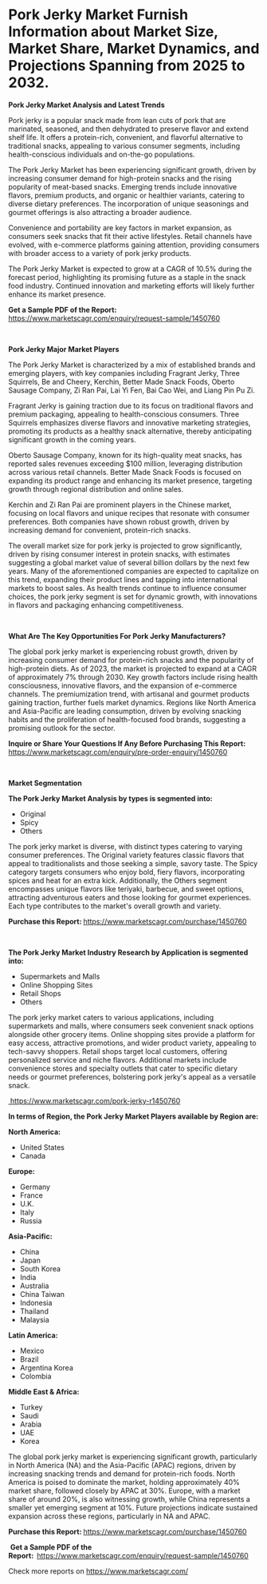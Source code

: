 <p><h1>Pork Jerky Market Furnish Information about Market Size, Market Share, Market Dynamics, and Projections Spanning from 2025 to 2032.</h1></p><p><strong>Pork Jerky Market Analysis and Latest Trends</strong></p>
<p><p>Pork jerky is a popular snack made from lean cuts of pork that are marinated, seasoned, and then dehydrated to preserve flavor and extend shelf life. It offers a protein-rich, convenient, and flavorful alternative to traditional snacks, appealing to various consumer segments, including health-conscious individuals and on-the-go populations. </p><p>The Pork Jerky Market has been experiencing significant growth, driven by increasing consumer demand for high-protein snacks and the rising popularity of meat-based snacks. Emerging trends include innovative flavors, premium products, and organic or healthier variants, catering to diverse dietary preferences. The incorporation of unique seasonings and gourmet offerings is also attracting a broader audience.</p><p>Convenience and portability are key factors in market expansion, as consumers seek snacks that fit their active lifestyles. Retail channels have evolved, with e-commerce platforms gaining attention, providing consumers with broader access to a variety of pork jerky products. </p><p>The Pork Jerky Market is expected to grow at a CAGR of 10.5% during the forecast period, highlighting its promising future as a staple in the snack food industry. Continued innovation and marketing efforts will likely further enhance its market presence.</p></p>
<p><strong>Get a Sample PDF of the Report:&nbsp;</strong> <a href="https://www.marketscagr.com/enquiry/request-sample/1450760?utm_campaign=1998&utm_medium=2&utm_source=Github&utm_content=ia&utm_term=14022025&utm_id=pork-jerky">https://www.marketscagr.com/enquiry/request-sample/1450760</a></p>
<p>&nbsp;</p>
<p><strong>Pork Jerky Major Market Players</strong></p>
<p><p>The Pork Jerky Market is characterized by a mix of established brands and emerging players, with key companies including Fragrant Jerky, Three Squirrels, Be and Cheery, Kerchin, Better Made Snack Foods, Oberto Sausage Company, Zi Ran Pai, Lai Yi Fen, Bai Cao Wei, and Liang Pin Pu Zi. </p><p>Fragrant Jerky is gaining traction due to its focus on traditional flavors and premium packaging, appealing to health-conscious consumers. Three Squirrels emphasizes diverse flavors and innovative marketing strategies, promoting its products as a healthy snack alternative, thereby anticipating significant growth in the coming years. </p><p>Oberto Sausage Company, known for its high-quality meat snacks, has reported sales revenues exceeding $100 million, leveraging distribution across various retail channels. Better Made Snack Foods is focused on expanding its product range and enhancing its market presence, targeting growth through regional distribution and online sales.</p><p>Kerchin and Zi Ran Pai are prominent players in the Chinese market, focusing on local flavors and unique recipes that resonate with consumer preferences. Both companies have shown robust growth, driven by increasing demand for convenient, protein-rich snacks.</p><p>The overall market size for pork jerky is projected to grow significantly, driven by rising consumer interest in protein snacks, with estimates suggesting a global market value of several billion dollars by the next few years. Many of the aforementioned companies are expected to capitalize on this trend, expanding their product lines and tapping into international markets to boost sales. As health trends continue to influence consumer choices, the pork jerky segment is set for dynamic growth, with innovations in flavors and packaging enhancing competitiveness.</p></p>
<p>&nbsp;</p>
<p><strong>What Are The Key Opportunities For Pork Jerky Manufacturers?</strong></p>
<p><p>The global pork jerky market is experiencing robust growth, driven by increasing consumer demand for protein-rich snacks and the popularity of high-protein diets. As of 2023, the market is projected to expand at a CAGR of approximately 7% through 2030. Key growth factors include rising health consciousness, innovative flavors, and the expansion of e-commerce channels. The premiumization trend, with artisanal and gourmet products gaining traction, further fuels market dynamics. Regions like North America and Asia-Pacific are leading consumption, driven by evolving snacking habits and the proliferation of health-focused food brands, suggesting a promising outlook for the sector.</p></p>
<p><strong>Inquire or Share Your Questions If Any Before Purchasing This Report:</strong> <a href="https://www.marketscagr.com/enquiry/pre-order-enquiry/1450760?utm_campaign=1998&utm_medium=2&utm_source=Github&utm_content=ia&utm_term=14022025&utm_id=pork-jerky">https://www.marketscagr.com/enquiry/pre-order-enquiry/1450760</a></p>
<p>&nbsp;</p>
<p><strong>Market Segmentation</strong></p>
<p><strong>The Pork Jerky Market Analysis by types is segmented into:</strong></p>
<p><ul><li>Original</li><li>Spicy</li><li>Others</li></ul></p>
<p><p>The pork jerky market is diverse, with distinct types catering to varying consumer preferences. The Original variety features classic flavors that appeal to traditionalists and those seeking a simple, savory taste. The Spicy category targets consumers who enjoy bold, fiery flavors, incorporating spices and heat for an extra kick. Additionally, the Others segment encompasses unique flavors like teriyaki, barbecue, and sweet options, attracting adventurous eaters and those looking for gourmet experiences. Each type contributes to the market's overall growth and variety.</p></p>
<p><strong>Purchase this Report:&nbsp;</strong><a href="https://www.marketscagr.com/purchase/1450760?utm_campaign=1998&utm_medium=2&utm_source=Github&utm_content=ia&utm_term=14022025&utm_id=pork-jerky">https://www.marketscagr.com/purchase/1450760</a></p>
<p>&nbsp;</p>
<p><strong>The Pork Jerky Market Industry Research by Application is segmented into:</strong></p>
<p><ul><li>Supermarkets and Malls</li><li>Online Shopping Sites</li><li>Retail Shops</li><li>Others</li></ul></p>
<p><p>The pork jerky market caters to various applications, including supermarkets and malls, where consumers seek convenient snack options alongside other grocery items. Online shopping sites provide a platform for easy access, attractive promotions, and wider product variety, appealing to tech-savvy shoppers. Retail shops target local customers, offering personalized service and niche flavors. Additional markets include convenience stores and specialty outlets that cater to specific dietary needs or gourmet preferences, bolstering pork jerky's appeal as a versatile snack.</p></p>
<p><a href="https://www.marketscagr.com/pork-jerky-r1450760?utm_campaign=1998&utm_medium=2&utm_source=Github&utm_content=ia&utm_term=14022025&utm_id=pork-jerky">&nbsp;https://www.marketscagr.com/pork-jerky-r1450760</a></p>
<p><strong>In terms of Region, the Pork Jerky Market Players available by Region are:</strong></p>
<p>
    <p> <strong> North America: </strong>
        <ul>
            <li>United States</li>
            <li>Canada</li>
        </ul>
        </p> 
    <p> <strong> Europe: </strong>
        <ul>
            <li>Germany</li>
            <li>France</li>
            <li>U.K.</li>
            <li>Italy</li>
            <li>Russia</li>
        </ul>
        </p> 
    <p> <strong> Asia-Pacific: </strong>
        <ul>
            <li>China</li>
            <li>Japan</li>
            <li>South Korea</li>
            <li>India</li>
            <li>Australia</li>
            <li>China Taiwan</li>
            <li>Indonesia</li>
            <li>Thailand</li>
            <li>Malaysia</li>
        </ul>
        </p> 
    <p> <strong> Latin America: </strong>
        <ul>
            <li>Mexico</li>
            <li>Brazil</li>
            <li>Argentina Korea</li>
            <li>Colombia</li>
        </ul>
        </p> 
    <p> <strong> Middle East & Africa: </strong>
        <ul>
            <li>Turkey</li>
            <li>Saudi</li>
            <li>Arabia</li>
            <li>UAE</li>
            <li>Korea</li>
        </ul>
    </p>
    </p>
<p><p>The global pork jerky market is experiencing significant growth, particularly in North America (NA) and the Asia-Pacific (APAC) regions, driven by increasing snacking trends and demand for protein-rich foods. North America is poised to dominate the market, holding approximately 40% market share, followed closely by APAC at 30%. Europe, with a market share of around 20%, is also witnessing growth, while China represents a smaller yet emerging segment at 10%. Future projections indicate sustained expansion across these regions, particularly in NA and APAC.</p></p>
<p><strong>Purchase this Report: </strong><a href="https://www.marketscagr.com/purchase/1450760?utm_campaign=1998&utm_medium=2&utm_source=Github&utm_content=ia&utm_term=14022025&utm_id=pork-jerky">https://www.marketscagr.com/purchase/1450760</a></p>
<p>&nbsp;<strong>Get a Sample PDF of the Report:&nbsp;&nbsp;</strong><a href="https://www.marketscagr.com/enquiry/request-sample/1450760?utm_campaign=1998&utm_medium=2&utm_source=Github&utm_content=ia&utm_term=14022025&utm_id=pork-jerky">https://www.marketscagr.com/enquiry/request-sample/1450760</a></p>
<p><strong></strong></p>
<p>Check more reports on <a href="https://www.marketscagr.com/?utm_campaign=1998&utm_medium=2&utm_source=Github&utm_content=ia&utm_term=14022025&utm_id=pork-jerky">https://www.marketscagr.com/</a></p>